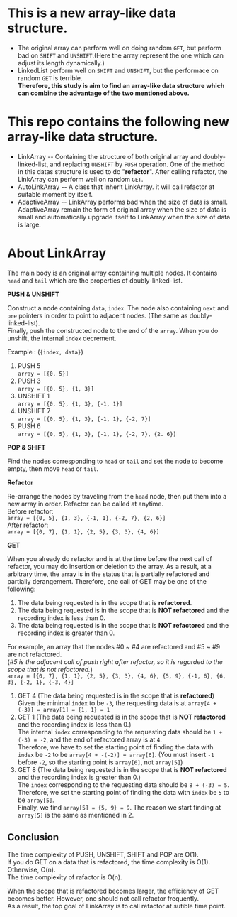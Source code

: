 # This is a new array-like data structure.
* The original array can perform well on doing random `GET`, but perform bad on `SHIFT` and `UNSHIFT`.(Here the array represent the one which can adjust its length dynamically.)
* LinkedList perform well on `SHIFT` and `UNSHIFT`, but the performace on random `GET` is terrible.  
**Therefore, this study is aim to find an array-like data structure which can combine the advantage of the two mentioned above.**

# This repo contains the following new array-like data structure.
* LinkArray -- Containing the structure of both original array and doubly-linked-list, and replacing `UNSHIFT` by `PUSH` operation. One of the method in this datas structure is used to do "**refactor**". After calling refactor, the LinkArray can perform well on random `GET`.
* AutoLinkArray -- A class that inherit LinkArray. it will call refactor at suitable moment by itself.
* AdaptiveArray -- LinkArray performs bad when the size of data is small. AdaptiveArray remain the form of original array when the size of data is small and automatically upgrade itself to LinkArray when the size of data is large.

# About LinkArray
The main body is an original array containing multiple nodes. It contains `head` and `tail` which are the properties of doubly-linked-list.  

**PUSH & UNSHIFT**

Construct a node containing `data`, `index`. The node also containing `next` and `pre` pointers in order to point to adjacent nodes. (The same as doubly-linked-list).  
Finally, push the constructed node to the end of the `array`. When you do unshift, the internal `index` decrement.  

Example : (`{index, data}`)
1. PUSH 5  
`array = [{0, 5}]`
2. PUSH 3  
`array = [{0, 5}, {1, 3}]`
3. UNSHIFT 1  
`array = [{0, 5}, {1, 3}, {-1, 1}]`
4. UNSHIFT 7  
`array = [{0, 5}, {1, 3}, {-1, 1}, {-2, 7}]`
5. PUSH 6  
`array = [{0, 5}, {1, 3}, {-1, 1}, {-2, 7}, {2. 6}]`

**POP & SHIFT**

Find the nodes corresponding to `head` or `tail` and set the node to become empty, then move `head` or `tail`.

**Refactor**

Re-arrange the nodes by traveling from the `head` node, then put them into a new array in order. Refactor can be called at anytime.  
Before refactor:  
`array = [{0, 5}, {1, 3}, {-1, 1}, {-2, 7}, {2, 6}]`  
After refactor:  
`array = [{0, 7}, {1, 1}, {2, 5}, {3, 3}, {4, 6}]`  

**GET**

When you already do refactor and is at the time before the next call of refactor, you may do insertion or deletion to the array. As a result, at a arbitrary time, the array is in the status that is partially refactored and partially derangement. Therefore, one call of GET may be one of the following:  
1. The data being requested is in the scope that is **refactored**.
2. The data being requested is in the scope that is **NOT refactored** and the recording index is less than 0.
3. The data being requested is in the scope that is **NOT refactored** and the recording index is greater than 0.

For example, an array that the nodes \#0 ~ \#4 are refactored and \#5 ~ \#9 are not refactored.  
(*\#5 is the adjacent call of push right after refactor, so it is regarded to the scope that is not refactored.*)  
`array = [{0, 7}, {1, 1}, {2, 5}, {3, 3}, {4, 6}, {5, 9}, {-1, 6}, {6, 3}, {-2, 1}, {-3, 4}]`  
1. GET 4 (The data being requested is in the scope that is **refactored**)  
Given the minimal `index` to be `-3`, the requesting data is at `array[4 + (-3)] = array[1] = {1, 1} = 1`  
2. GET 1 (The data being requested is in the scope that is **NOT refactored** and the recording index is less than 0.)  
The internal `index` corresponding to the requesting data should be `1 + (-3) = -2`, and the end of refactored array is at `4`.  
Therefore, we have to set the starting point of finding the data with `index` be `-2` to be `array[4 + -(-2)] = array[6]`.
(You must insert `-1` before `-2`, so the starting point is `array[6]`, not `array[5]`)
3. GET 8 (The data being requested is in the scope that is **NOT refactored** and the recording index is greater than 0.)  
The `index` corresponding to the requesting data should be `8 + (-3) = 5`.  
Therefore, we set the starting point of finding the data with `index` be `5` to be `array[5]`.  
Finally, we find `array[5] = {5, 9} = 9`. 
The reason we start finding at `array[5]` is the same as mentioned in 2.  

## Conclusion
The time complexity of PUSH, UNSHIFT, SHIFT and POP are O(1).  
If you do GET on a data that is refactored, the time complexity is O(1). Otherwise, O(n).  
The time complexity of rafactor is O(n).  

When the scope that is refactored becomes larger, the efficiency of GET becomes better. However, one should not call refactor frequently.  
As a result, the top goal of LinkArray is to call refactor at sutible time point.
